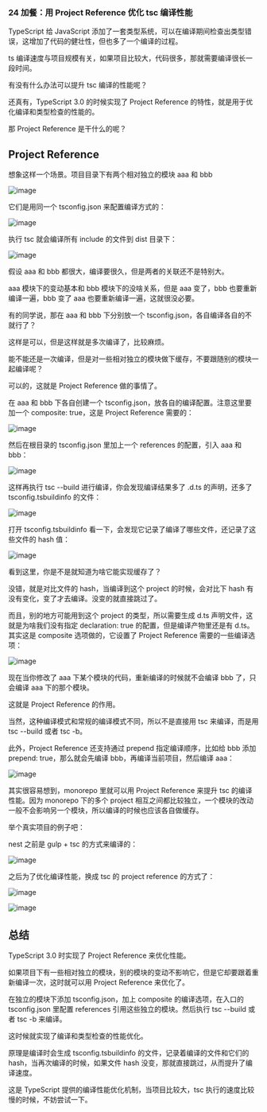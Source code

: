 ### 24 加餐：用 Project Reference 优化 tsc 编译性能

TypeScript 给 JavaScript 添加了一套类型系统，可以在编译期间检查出类型错误，这增加了代码的健壮性，但也多了一个编译的过程。

ts 编译速度与项目规模有关，如果项目比较大，代码很多，那就需要编译很长一段时间。

有没有什么办法可以提升 tsc 编译的性能呢？

还真有，TypeScript 3.0 的时候实现了 Project Reference 的特性，就是用于优化编译和类型检查的性能的。

那 Project Reference 是干什么的呢？

## Project Reference

想象这样一个场景。项目目录下有两个相对独立的模块 aaa 和 bbb

![image](images/0i-F9qdSnuDgQ0ld7g-OaNORa2sUyUzq_iB8zJ3xyx0.webp)

它们是用同一个 tsconfig.json 来配置编译方式的：

![image](images/oiUBDyHGxSPKB256V316raaypCpm6rCGyHl_bJ3cseU.webp)

执行 tsc 就会编译所有 include 的文件到 dist 目录下：

![image](images/Uo9cKBLflXOOhN6uzq8_URKuuEZSyNKZgGXTHov-8_k.webp)

假设 aaa 和 bbb 都很大，编译要很久，但是两者的关联还不是特别大。

aaa 模块下的变动基本和 bbb 模块下的没啥关系，但是 aaa 变了，bbb 也要重新编译一遍，bbb 变了 aaa 也要重新编译一遍，这就很没必要。

有的同学说，那在 aaa 和 bbb 下分别放一个 tsconfig.json，各自编译各自的不就行了？

这样是可以，但是这样就是多次编译了，比较麻烦。

能不能还是一次编译，但是对一些相对独立的模块做下缓存，不要跟随别的模块一起编译呢？

可以的，这就是 Project Reference 做的事情了。

在 aaa 和 bbb 下各自创建一个 tsconfig.json，放各自的编译配置。注意这里要加一个 composite: true，这是 Project Reference 需要的：

![image](images/67S8ZYG-gecUKZQXA3ywJxN4ljse4d8PETaHQgtj0AY.webp)

然后在根目录的 tsconfig.json 里加上一个 references 的配置，引入 aaa 和 bbb：

![image](images/iKfxLDhXtWTZh2F1e5GpIk22fx95jWpF7pOv21kQN5w.webp)

这样再执行 tsc --build 进行编译，你会发现编译结果多了 .d.ts 的声明，还多了 tsconfig.tsbuildinfo 的文件：

![image](images/537cwfytVkWJE6bDnOdYDK1zE3KVP_hS6vJRu-hdIRk.webp)

打开 tsconfig.tsbuildinfo 看一下，会发现它记录了编译了哪些文件，还记录了这些文件的 hash 值：

![image](images/MsZ5-fPZEF5yZuI3d-jPD45YwAlOlPSdlecXKPP4ufI.webp)

看到这里，你是不是就知道为啥它能实现缓存了？

没错，就是对比文件的 hash，当编译到这个 project 的时候，会对比下 hash 有没有变化，变了才去编译。没变的就直接跳过了。

而且，别的地方可能用到这个 project 的类型，所以需要生成 d.ts 声明文件，这就是为啥我们没有指定 declaration: true 的配置，但是编译产物里还是有 d.ts。其实这是 composite 选项做的，它设置了 Project Reference 需要的一些编译选项：

![image](images/xHHpel5mewCTTUnhWnTLGsSnKMjVc32sKI_QBdO653Q.webp)

现在当你修改了 aaa 下某个模块的代码，重新编译的时候就不会编译 bbb 了，只会编译 aaa 下的那个模块。

这就是 Project Reference 的作用。

当然，这种编译模式和常规的编译模式不同，所以不是直接用 tsc 来编译，而是用 tsc --build 或者 tsc -b。

此外，Project Reference 还支持通过 prepend 指定编译顺序，比如给 bbb 添加 prepend: true，那么就会先编译 bbb，再编译当前项目，然后编译 aaa：

![image](images/HJAF8qPfcOHa5V3z6JseJrV6sWDmylPRI7bMyOpGn38.webp)

其实很容易想到，monorepo 里就可以用 Project Reference 来提升 tsc 的编译性能。因为 monorepo 下的多个 project 相互之间都比较独立，一个模块的改动一般不会影响另一个模块，所以编译的时候也应该各自做缓存。

举个真实项目的例子吧：

nest 之前是 gulp + tsc 的方式来编译的：

![image](images/YIDigQi14NQ7xIzPe07J3zTOfXfDFeaMlBha3ioQ638.webp)

之后为了优化编译性能，换成 tsc 的 project reference 的方式了：

![image](images/LOG2sVBD7M33NupTbVoVjj7xeVZBUvIZRsVE_CxE4AQ.webp)

![image](images/Xj-iWSJr2VNZbkbZehDMTE7K0uKrLpyt_YGyFOEqC6Y.webp)

## 总结

TypeScript 3.0 时实现了 Project Reference 来优化性能。

如果项目下有一些相对独立的模块，别的模块的变动不影响它，但是它却要跟着重新编译一次，这时就可以用 Project Reference 来优化了。

在独立的模块下添加 tsconfig.json，加上 composite 的编译选项，在入口的 tsconfig.json 里配置 references 引用这些独立的模块。然后执行 tsc --build 或者 tsc -b 来编译。

这时候就实现了编译和类型检查的性能优化。

原理是编译时会生成 tsconfig.tsbuildinfo 的文件，记录着编译的文件和它们的 hash，当再次编译的时候，如果文件 hash 没变，那就直接跳过，从而提升了编译速度。

这是 TypeScript 提供的编译性能优化机制，当项目比较大，tsc 执行的速度比较慢的时候，不妨尝试一下。
